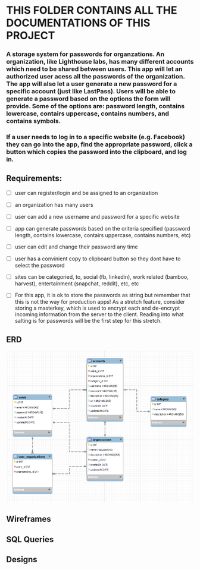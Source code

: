 # THIS FOLDER CONTAINS ALL THE DOCUMENTATIONS OF THIS PROJECT

### A storage system for passwords for organzations. An organization, like Lighthouse labs, has many different accounts which need to be shared between users. This app will let an authorized user acess all the passwords of the organization. The app will also let a user generate a new password for a specific account (just like LastPass). Users will be able to generate a password based on the options the form will provide. Some of the options are: password length, contains lowercase, contairs uppercase, contains numbers, and contains symbols.

### If a user needs to log in to a specific website (e.g. Facebook) they can go into the app, find the appropriate password, click a button which copies the password into the clipboard, and log in.

## Requirements:

- [ ] user can register/login and be assigned to an organization

- [ ] an organization has many users

- [ ] user can add a new username and password for a specific website

- [ ] app can generate passwords based on the criteria specified (password length, contains lowercase, contairs uppercase, contains numbers, etc)

- [ ] user can edit and change their password any time

- [ ] user has a convinient copy to clipboard button so they dont have to select the password

- [ ] sites can be categoried, to, social (fb, linkedin), work related (bamboo, harvest), entertainment (snapchat, reddit), etc, etc

- [ ] For this app, it is ok to store the passwords as string but remember that this is not the way for production apps! As a stretch feature, consider storing a masterkey, which is used to encrypt each and de-encrypt incoming information from the server to the client. Reading into what salting is for passwords will be the first step for this stretch.

## ERD

![passwordkeepr_erd](./passwordkeepr_erd.png)

## Wireframes

## SQL Queries

## Designs
